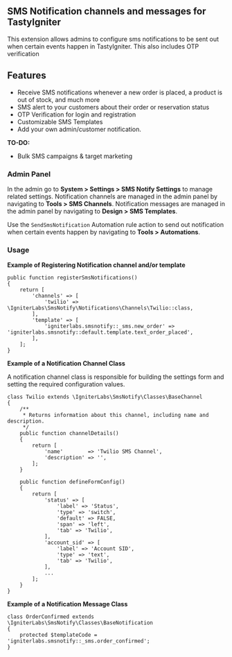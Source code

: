 ## SMS Notification channels and messages for TastyIgniter

This extension allows admins to configure sms notifications to be sent out when certain events happen in TastyIgniter. This also includes OTP verification

## Features
- Receive SMS notifications whenever a new order is placed, a product is out of stock, and much more
- SMS alert to your customers about their order or reservation status
- OTP Verification for login and registration
- Customizable SMS Templates
- Add your own admin/customer notification.

**TO-DO:**
- Bulk SMS campaigns & target marketing

### Admin Panel

In the admin go to **System > Settings > SMS Notify Settings** to manage related settings.
Notification channels are managed in the admin panel by navigating to **Tools > SMS Channels**.
Notification messages are managed in the admin panel by navigating to **Design > SMS Templates**.

Use the `SendSmsNotification` Automation rule action to send out notification when certain events happen by navigating to **Tools > Automations**.

### Usage

**Example of Registering Notification channel and/or template**

```
public function registerSmsNotifications()
{
    return [
        'channels' => [
            'twilio' => \IgniterLabs\SmsNotify\Notifications\Channels\Twilio::class,
        ],
        'template' => [
            'igniterlabs.smsnotify::_sms.new_order' => 'igniterlabs.smsnotify::default.template.text_order_placed',
        ],
    ];
}
```

**Example of a Notification Channel Class**

A notification channel class is responsible for building the settings form and setting the required configuration values.

```
class Twilio extends \IgniterLabs\SmsNotify\Classes\BaseChannel
{
    /**
     * Returns information about this channel, including name and description.
     */
    public function channelDetails()
    {
        return [
            'name'        => 'Twilio SMS Channel',
            'description' => '',
        ];
    }

    public function defineFormConfig()
    {
        return [
            'status' => [
                'label' => 'Status',
                'type' => 'switch',
                'default' => FALSE,
                'span' => 'left',
                'tab' => 'Twilio',
            ],
            'account_sid' => [
                'label' => 'Account SID',
                'type' => 'text',
                'tab' => 'Twilio',
            ],
            ...
        ];
    }
}
```

**Example of a Notification Message Class**

```
class OrderConfirmed extends \IgniterLabs\SmsNotify\Classes\BaseNotification
{
    protected $templateCode = 'igniterlabs.smsnotify::_sms.order_confirmed';
}
```
